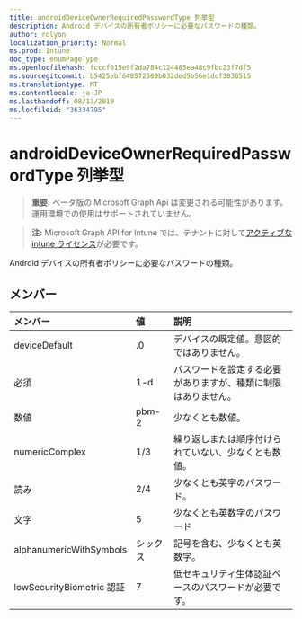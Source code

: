 ```yaml
---
title: androidDeviceOwnerRequiredPasswordType 列挙型
description: Android デバイスの所有者ポリシーに必要なパスワードの種類。
author: rolyon
localization_priority: Normal
ms.prod: Intune
doc_type: enumPageType
ms.openlocfilehash: fcccf015e9f2da784c124485ea48c9fbc23f7df5
ms.sourcegitcommit: b5425ebf648572569b032ded5b56e1dcf3830515
ms.translationtype: MT
ms.contentlocale: ja-JP
ms.lasthandoff: 08/13/2019
ms.locfileid: "36334795"
---
```

# <a name="androiddeviceownerrequiredpasswordtype-enum-type"></a>androidDeviceOwnerRequiredPasswordType 列挙型

> **重要:** ベータ版の Microsoft Graph Api は変更される可能性があります。運用環境での使用はサポートされていません。

> **注:** Microsoft Graph API for Intune では、テナントに対して[アクティブな intune ライセンス](https://go.microsoft.com/fwlink/?linkid=839381)が必要です。

Android デバイスの所有者ポリシーに必要なパスワードの種類。

## <a name="members"></a>メンバー
|メンバー|値|説明|
|:---|:---|:---|
|deviceDefault|.0|デバイスの既定値。意図的ではありません。|
|必須|1-d|パスワードを設定する必要がありますが、種類に制限はありません。|
|数値|pbm-2|少なくとも数値。|
|numericComplex|1/3|繰り返しまたは順序付けられていない、少なくとも数値。|
|読み|2/4|少なくとも英字のパスワード。|
|文字|5|少なくとも英数字のパスワード|
|alphanumericWithSymbols|シックス|記号を含む、少なくとも英数字。|
|lowSecurityBiometric 認証|7|低セキュリティ生体認証ベースのパスワードが必要です。|



